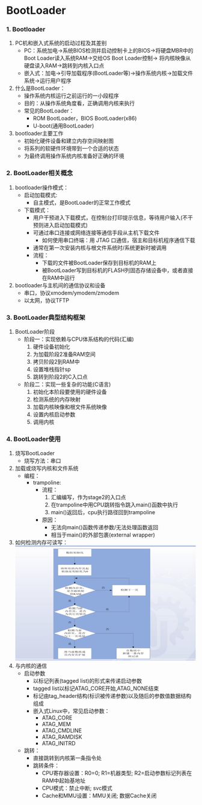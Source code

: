 # BootLoader
### 1. Bootloader

1. PC机和嵌入式系统的启动过程及其差别
    * PC：系统加电->系统BIOS检测并启动控制卡上的BIOS->将硬盘MBR中的Boot Loader读入系统RAM->交给OS Boot Loader控制->
      将内核映像从硬盘读入RAM->跳转到内核入口点
    * 嵌入式：加电->引导加载程序(BootLoader等)->操作系统内核->加载文件系统->运行用户程序
2. 什么是BootLoader：
    * 操作系统内核运行之前运行的一小段程序
    * 目的：从操作系统角度看，正确调用内核来执行
    * 常见的BootLoader：
        * ROM BootLoader，BIOS BootLoader(x86)
        * U-boot(通用BootLoader)
3. bootloader主要工作
    * 初始化硬件设备和建立内存空间映射图
    * 将系列的软硬件环境带到一个合适的状态
    * 为最终调用操作系统内核准备好正确的环境
### 2. BootLoader相关概念
1. bootloader操作模式：
    * 启动加载模式:
        * 自主模式，是BootLoader的正常工作模式
    * 下载模式：
        * 用户干预进入下载模式，在控制台打印提示信息，等待用户输入(不干预则进入启动加载模式)
        * 可通过串口连接或网络连接等通信手段从主机下载文件
          * 如何使用串口终端：用 JTAG 口通信，宿主和目标机程序通信下载
        * 通常在第一次安装内核与根文件系统时/系统更新时被调用
        * 流程：
            * 下载的文件被BootLoader保存到目标机的RAM上
            * 被BootLoader写到目标机的FLASH列固态存储设备中，或者直接在RAM中运行
2. bootloader与主机间的通信协议和设备
    * 串口，协议xmodem/ymodem/zmodem
    * 以太网，协议TFTP
### 3. BootLoader典型结构框架
1. BootLoader阶段
    * 阶段一：实现依赖与CPU体系结构的代码(汇编)
        1. 硬件设备初始化
        2. 为加载阶段2准备RAM空间
        3. 拷贝阶段2到RAM中
        4. 设置堆栈指针sp
        5. 跳转到阶段2的C入口点
    * 阶段二：实现一些复杂的功能(C语言)
        1. 初始化本阶段要使用的硬件设备
        2. 检测系统的内存映射
        3. 加载内核映像和根文件系统映像
        4. 设置内核启动参数
        5. 调用内核
### 4. BootLoader使用
1. 烧写BootLoader
    * 烧写方法：串口
2. 加载或烧写内核和文件系统
    * 编程：
        * trampoline:
            * 流程：
                1. 汇编编写，作为stage2的入口点
                2. 在trampoline中用CPU跳转指令跳入main()函数中执行
                3. main()返回后，cpu执行路径回到trampoline
            * 原因：
                * 无法向main()函数传递参数/无法处理函数返回
                * 相当于main()的外部包裹(external wrapper)
3. 如何检测内存可读写：<br>
  ![](内存检测过程.png "检测流程")
4. 与内核的通信
    * 启动参数
        * 以标记列表(tagged list)的形式来传递启动参数
        * tagged list以标记ATAG_CORE开始,ATAG_NONE结束
        * 标记由tag_header结构(标识被传递参数)以及随后的参数值数据结构组成
        * 嵌入式Linux中，常见启动参数：
            * ATAG_CORE
            * ATAG_MEM
            * ATAG_CMDLINE
            * ATAG_RAMDISK
            * ATAG_INITRD
    * 跳转：
        * 直接跳转到内核第一条指令处
        * 跳转条件：
            * CPU寄存器设置：R0=0; R1=机器类型; R2=启动参数标记列表在RAM中起始基地址
            * CPU模式：禁止中断; svc模式
            * Cache和MMU设置：MMU关闭; 数据Cache关闭
